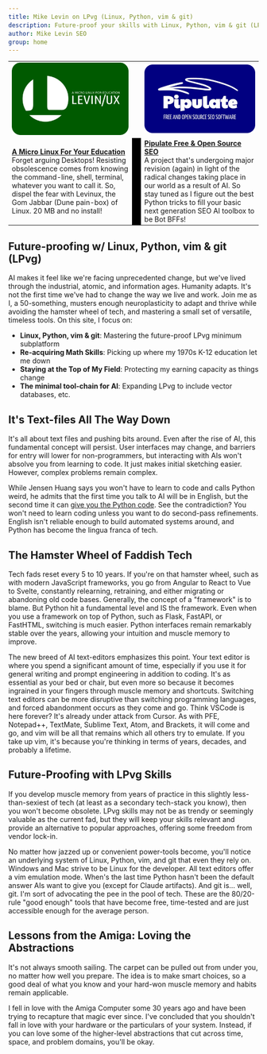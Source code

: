 ```yaml
---
title: Mike Levin on LPvg (Linux, Python, vim & git)
description: Future-proof your skills with Linux, Python, vim & git (LPvg) as I share with you timeless and love-worthy tools in tech and re-implement Levinux and Pipulate with NixOS and AI.
author: Mike Levin SEO
group: home
---
```


<table class="logos">
<tr>
<td class="hplg"><a href="https://levinux.com/"><img src="/assets/logo/Levinux.PNG" border=0 /></a></td>
<td> </td>
<td class="hplg"><a href="https://pipulate.com/"><img src="/assets/logo/Pipulate.PNG" border=0 /></a></td>
</tr>
<tr>

<td class="hptd"><b><a href="/levinux/">A Micro Linux For Your
Education</a></b><br />Forget arguing Desktops! Resisting obsolescence comes
from knowing the command-line, shell, terminal, whatever you want to call it.
So, dispel the fear with Levinux, the Gom Jabbar (Dune pain-box) of Linux. 20
MB and no install!</td>

<td style="background: black;">&nbsp;</td>

<td class="hptd"><b><a href="/pipulate/">Pipulate Free & Open Source
SEO</a></b><br />A project that's undergoing major revision (again) in light of
the radical changes taking place in our world as a result of AI. So stay tuned
as I figure out the best Python tricks to fill your basic next generation SEO
AI toolbox to be Bot BFFs!</td>

</tr>
</table>

## Future-proofing w/ Linux, Python, vim & git (LPvg)

AI makes it feel like we're facing unprecedented change, but we've lived through
the industrial, atomic, and information ages. Humanity adapts. It's not the
first time we've had to change the way we live and work. Join me as I, a
50-something, musters enough neuroplasticity to adapt and thrive while avoiding
the hamster wheel of tech, and mastering a small set of versatile, timeless
tools. On this site, I focus on:

- **Linux, Python, vim & git**: Mastering the future-proof LPvg minimum subplatform
- **Re-acquiring Math Skills**: Picking up where my 1970s K-12 education let me down
- **Staying at the Top of My Field**: Protecting my earning capacity as things change
- **The minimal tool-chain for AI**: Expanding LPvg to include vector databases, etc.

## It's Text-files All The Way Down

It's all about text files and pushing bits around. Even after the rise of AI,
this fundamental concept will persist. User interfaces may change, and barriers
for entry will lower for non-programmers, but interacting with AIs won't absolve
you from learning to code. It just makes initial sketching easier. However,
complex problems remain complex.

While Jensen Huang says you won't have to learn to code and calls Python weird,
he admits that the first time you talk to AI will be in English, but the second
time it can <a href="https://www.youtube.com/shorts/NSBdLouwEDM">give you the
Python code</a>. See the contradiction? You won't need to learn coding unless
you want to do second-pass refinements. English isn't reliable enough to build
automated systems around, and Python has become the lingua franca of tech.

## The Hamster Wheel of Faddish Tech

Tech fads reset every 5 to 10 years. If you're on that hamster wheel, such as
with modern JavaScript frameworks, you go from Angular to React to Vue to
Svelte, constantly relearning, retraining, and either migrating or abandoning
old code bases. Generally, the concept of a "framework" is to blame. But Python
hit a fundamental level and IS the framework. Even when you use a framework on
top of Python, such as Flask, FastAPI, or FastHTML, switching is much easier.
Python interfaces remain remarkably stable over the years, allowing your
intuition and muscle memory to improve.

The new breed of AI text-editors emphasizes this point. Your text editor is
where you spend a significant amount of time, especially if you use it for
general writing and prompt engineering in addition to coding. It's as essential
as your bed or chair, but even more so because it becomes ingrained in your
fingers through muscle memory and shortcuts. Switching text editors can be more
disruptive than switching programming languages, and forced abandonment occurs
as they come and go. Think VSCode is here forever? It's already under attack
from Cursor. As with PFE, Notepad++, TextMate, Sublime Text, Atom, and Brackets,
it will come and go, and vim will be all that remains which all others try to
emulate. If you take up vim, it's because you're thinking in terms of years,
decades, and probably a lifetime.

## Future-Proofing with LPvg Skills

If you develop muscle memory from years of practice in this slightly
less-than-sexiest of tech (at least as a secondary tech-stack you know), then
you won't become obsolete. LPvg skills may not be as trendy or seemingly
valuable as the current fad, but they will keep your skills relevant and provide
an alternative to popular approaches, offering some freedom from vendor lock-in.

No matter how jazzed up or convenient power-tools become, you'll notice an
underlying system of Linux, Python, vim, and git that even they rely on. Windows
and Mac strive to be Linux for the developer. All text editors offer a vim
emulation mode. When's the last time Python hasn't been the default answer AIs
want to give you (except for Claude artifacts). And git is... well, git. I'm
sort of advocating the pee in the pool of tech. These are the 80/20-rule "good
enough" tools that have become free, time-tested and are just accessible enough
for the average person.

## Lessons from the Amiga: Loving the Abstractions

It's not always smooth sailing. The carpet can be pulled out from under you, no
matter how well you prepare. The idea is to make smart choices, so a good deal
of what you know and your hard-won muscle memory and habits remain applicable.

I fell in love with the Amiga Computer some 30 years ago and have been trying to
recapture that magic ever since. I've concluded that you shouldn't fall in love
with your hardware or the particulars of your system. Instead, if you can love
some of the higher-level abstractions that cut across time, space, and problem
domains, you'll be okay.
